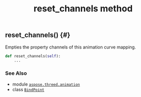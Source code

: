 ﻿---
title: reset_channels method
second_title: Aspose.3D for Python via .NET API References
description: 
type: docs
weight: 110
url: /python-net/aspose.threed.animation/bindpoint/reset_channels/
is_root: false
---

## reset_channels() {#}

Empties the property channels of this animation curve mapping.



```python
def reset_channels(self):
    ...
```





### See Also
* module [`aspose.threed.animation`](../../)
* class [`BindPoint`](/3d/python-net/aspose.threed.animation/bindpoint)
